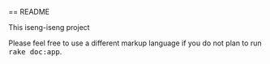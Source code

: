 == README

This iseng-iseng project

Please feel free to use a different markup language if you do not plan to run
<tt>rake doc:app</tt>.
